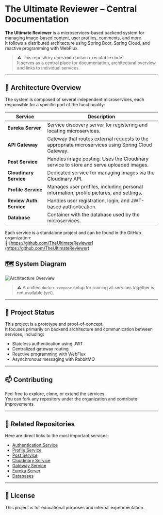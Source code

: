 # The Ultimate Reviewer – Central Documentation

**The Ultimate Reviewer** is a microservices-based backend system for managing image-based content, user profiles, comments, and more.  
It follows a distributed architecture using Spring Boot, Spring Cloud, and reactive programming with WebFlux.

> ⚠️ This repository does **not** contain executable code.  
> It serves as a central place for documentation, architectural overview, and links to individual services.

---

## 🧱 Architecture Overview

The system is composed of several independent microservices, each responsible for a specific part of the functionality:

| **Service**             | **Description** |
|-------------------------|-----------------|
| **Eureka Server**       | Service discovery server for registering and locating microservices. |
| **API Gateway**         | Gateway that routes external requests to the appropriate microservices using Spring Cloud Gateway. |
| **Post Service**        | Handles image posting. Uses the Cloudinary service to store and serve uploaded images. |
| **Cloudinary Service**  | Dedicated service for managing images via the Cloudinary API. |
| **Profile Service**     | Manages user profiles, including personal information, profile pictures, and settings. |
| **Review Auth Service** | Handles user registration, login, and JWT-based authentication. |
| **Database**            | Container with the database used by the microservices. |

Each service is a standalone project and can be found in the GitHub organization:  
🔗 [https://github.com/TheUltimateReviewer](https://github.com/TheUltimateReviewer)

## 🗺️ System Diagram

![Architecture Overview](./Diagram.png)


> ⚠️ A unified `docker-compose` setup for running all services together is not available (yet).

---

## 🌱 Project Status

This project is a prototype and proof-of-concept.  
It focuses primarily on backend architecture and communication between services, including:

- Stateless authentication using JWT
- Centralized gateway routing
- Reactive programming with WebFlux
- Asynchronous messaging with RabbitMQ

---

## 📫 Contributing

Feel free to explore, clone, or extend the services.  
You can fork any repository under the organization and contribute improvements.

---

## 📎 Related Repositories

Here are direct links to the most important services:

- [Authentication Service](https://github.com/TheUltimateReviewer/review_auth)
- [Profile Service](https://github.com/TheUltimateReviewer/profile)
- [Post Service](https://github.com/TheUltimateReviewer/Post)
- [Cloudinary Service](https://github.com/TheUltimateReviewer/Cloudinary)
- [Gateway Service](https://github.com/TheUltimateReviewer/api_gateway)
- [Eureka Server](https://github.com/TheUltimateReviewer/Eureka)
- [Databases](https://github.com/TheUltimateReviewer/Database)

---

## 📘 License

This project is for educational purposes and internal experimentation.


